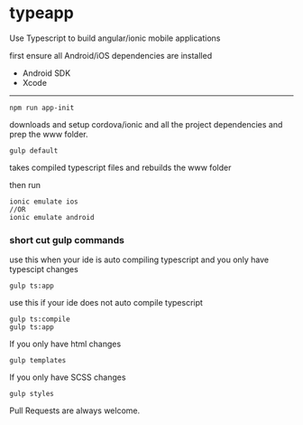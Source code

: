 # typeapp
Use Typescript to build angular/ionic mobile applications


first ensure all Android/iOS dependencies are installed
- Android SDK
- Xcode

-----------

    npm run app-init 
    
downloads and setup cordova/ionic and all the project dependencies
and prep the www folder.

    gulp default
    
takes compiled typescript files and rebuilds the www folder

then run

    ionic emulate ios
    //OR
    ionic emulate android

### short cut gulp commands

use this when your ide is auto compiling typescript and you only have typescipt changes

    gulp ts:app

use this if your ide does not auto compile typescript

    gulp ts:compile
    gulp ts:app

If you only have html changes

    gulp templates

If you only have SCSS changes

    gulp styles

Pull Requests are always welcome.